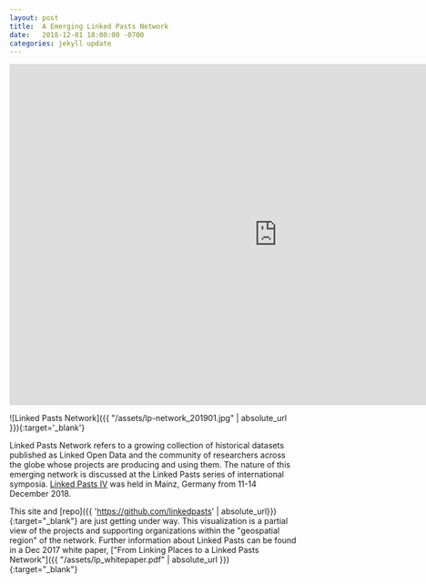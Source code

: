 ```yaml
---
layout: post
title:  A Emerging Linked Pasts Network
date:   2018-12-01 18:00:00 -0700
categories: jekyll update
---
```


<iframe
  src="https://embed.kumu.io/1140db5c6ab7f22791c8be13b5896688"
  width="940" height="600" frameborder="0"></iframe>

<!-- <iframe
  src="https://embed.kumu.io/d80e653fc456b4471103b9db5f30f01d?settings=0"
  width="940" height="600" frameborder="0"></iframe> -->
![Linked Pasts Network]({{ "/assets/lp-network_201901.jpg" | absolute_url }}){:target='_blank'}

Linked Pasts Network refers to a growing collection of historical datasets published as Linked Open Data and the community of researchers across the globe whose projects are producing and using them. The nature of this emerging network is discussed at the Linked Pasts series of international symposia. [Linked Pasts IV](https://www.eventbrite.com/e/linked-pasts-iv-views-from-inside-the-lod-cloud-tickets-47761266233) was held in Mainz, Germany from 11-14 December 2018.

This site and [repo]({{ 'https://github.com/linkedpasts' | absolute_url}}){:target="_blank"} are just getting under way. This visualization is a partial view of the projects and supporting organizations within the "geospatial region" of the network. Further information about Linked Pasts can be found in a Dec 2017 white paper, ["From Linking Places to a Linked Pasts Network"]({{ "/assets/lp_whitepaper.pdf" | absolute_url }}){:target="_blank"}
